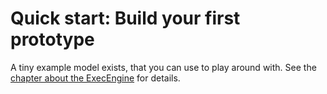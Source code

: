 # Quick start: Build your first prototype

A tiny example model exists, that you can use to play around with. See the [chapter about the ExecEngine](../prototypes/extensions/the-execengine.md) for details.

